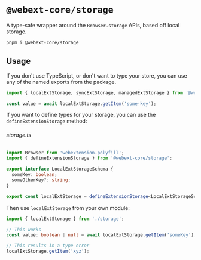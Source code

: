 # `@webext-core/storage`

A type-safe wrapper around the `Browser.storage` APIs, based off local storage.

```bash
pnpm i @webext-core/storage
```

## Usage

If you don't use TypeScript, or don't want to type your store, you can use any of the named exports from the package.

```ts
import { localExtStorage, syncExtStorage, managedExtStorage } from '@webext-core/storage';

const value = await localExtStorage.getItem('some-key');
```

If you want to define types for your storage, you can use the `defineExtensionStorage` method:

###### storage.ts

```ts
import Browser from 'webextension-polyfill';
import { defineExtensionStorage } from '@webext-core/storage';

export interface LocalExtStorageSchema {
  someKey: boolean;
  someOtherKey?: string;
}

export const localExtStorage = defineExtensionStorage<LocalExtStorageSchema>(Browser.storage.local);
```

Then use `localExtStorage` from your own module:

```ts
import { localExtStorage } from './storage';

// This works
const value: boolean | null = await localExtStorage.getItem('someKey');

// This results in a type error
localExtStorage.getItem('xyz');
```

